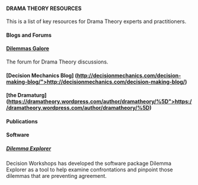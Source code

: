 #### DRAMA THEORY RESOURCES

This is a list of key resources for Drama Theory experts and practitioners.  


#### Blogs and Forums 

#### [Dilemmas Galore](http://www.dilemmasgalore.com/)

The forum for Drama Theory discussions.

#### [Decision Mechanics Blog] (http://decisionmechanics.com/decision-making-blog/">http://decisionmechanics.com/decision-making-blog/) 

#### [the Dramaturg] (https://dramatheory.wordpress.com/author/dramatheory/%5D">https://dramatheory.wordpress.com/author/dramatheory/%5D) 


#### Publications 


#### Software 

##### [Dilemma Explorer](http://www.decisionworkshops.com/dilemma-explorer/4581290653)

Decision Workshops has developed the software package Dilemma Explorer
as a tool to help examine confrontations and pinpoint those dilemmas
that are preventing agreement.
